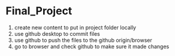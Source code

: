 # Final_Project

1. create new content to put in project folder locally
2. use github desktop to commit files
3. use github to push the files to the github origin/browser
4. go to browser and check github to make sure it made changes